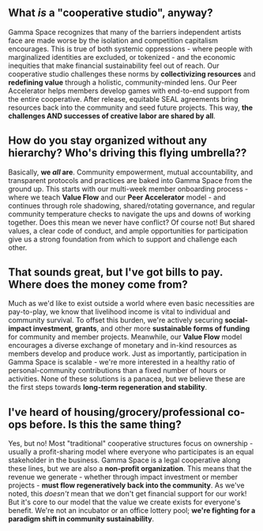 ## What _is_ a "cooperative studio", anyway?

Gamma Space recognizes that many of the barriers independent artists face are made worse by the isolation and competition capitalism encourages. This is true of both systemic oppressions - where people with marginalized identities are excluded, or tokenized - and the economic inequities that make financial sustainability feel out of reach. Our cooperative studio challenges these norms by **collectivizing resources** and **redefining value** through a holistic, community-minded lens. Our Peer Accelerator helps members develop games with end-to-end support from the entire cooperative. After release, equitable SEAL agreements bring resources back into the community and seed future projects. This way, **the challenges AND successes of creative labor are shared by all**.

## How do you stay organized without any hierarchy? Who's driving this flying umbrella??

Basically, **we _all_ are**. Community empowerment, mutual accountability, and transparent protocols and practices are baked into Gamma Space from the ground up. This starts with our multi-week member onboarding process - where we teach **Value Flow** and our **Peer Accelerator** model - and continues through role shadowing, shared/rotating governance, and regular community temperature checks to navigate the ups and downs of working together. Does this mean we never have conflict? Of course not! But shared values, a clear code of conduct, and ample opportunities for participation give us a strong foundation from which to support and challenge each other.

## That sounds great, but I've got bills to pay. Where does the money come from?

Much as we'd like to exist outside a world where even basic necessities are pay-to-play, we know that livelihood income is vital to individual and community survival. To offset this burden, we're actively securing **social-impact investment**, **grants**, and other more **sustainable forms of funding** for community and member projects. Meanwhile, our **Value Flow** model encourages a diverse exchange of monetary and in-kind resources as members develop and produce work. Just as importantly, participation in Gamma Space is scalable - we're more interested in a healthy ratio of personal-community contributions than a fixed number of hours or activities. None of these solutions is a panacea, but we believe these are the first steps towards **long-term regeneration and stability**.

## I've heard of housing/grocery/professional co-ops before. Is this the same thing? 

Yes, but no! Most "traditional" cooperative structures focus on ownership - usually a profit-sharing model where everyone who participates is an equal stakeholder in the business. Gamma Space is a legal cooperative along these lines, but we are also a **non-profit organization**. This means that the revenue we generate - whether through impact investment or member projects - **must flow regeneratively back into the community**. As we've noted, this _doesn't_ mean that we don't get financial support for our work! But it's core to our model that the value we create exists for everyone's benefit. We're not an incubator or an office lottery pool; **we're fighting for a paradigm shift in community sustainability**.